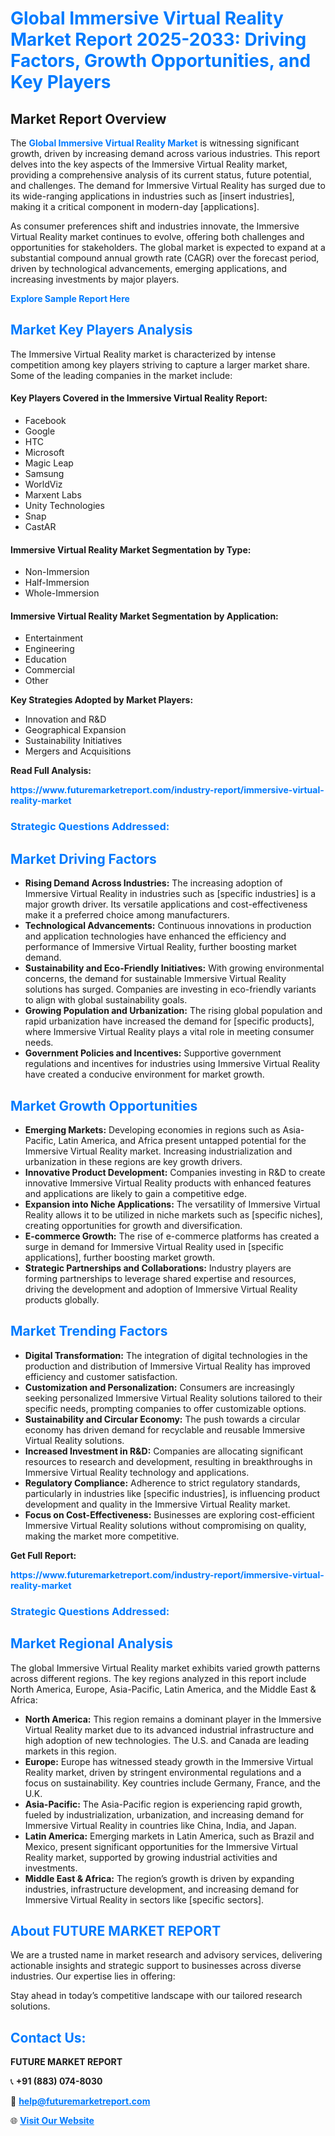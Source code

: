 <h1 style="color: #007BFF;">Global Immersive Virtual Reality Market Report 2025-2033: Driving Factors, Growth Opportunities, and Key Players</h1>

<section id="overview">
<h2>Market Report Overview</h2>
<p>The <a href="https://www.futuremarketreport.com/industry-report/immersive-virtual-reality-market" style="color: #007BFF; text-decoration: none;"><strong>Global Immersive Virtual Reality Market</strong></a> is witnessing significant growth, driven by increasing demand across various industries. This report delves into the key aspects of the Immersive Virtual Reality market, providing a comprehensive analysis of its current status, future potential, and challenges. The demand for Immersive Virtual Reality has surged due to its wide-ranging applications in industries such as [insert industries], making it a critical component in modern-day [applications].</p>
<p>As consumer preferences shift and industries innovate, the Immersive Virtual Reality market continues to evolve, offering both challenges and opportunities for stakeholders. The global market is expected to expand at a substantial compound annual growth rate (CAGR) over the forecast period, driven by technological advancements, emerging applications, and increasing investments by major players.</p>
</section>

<section id="overview">
<p><a href="https://www.futuremarketreport.com/request-sample/reportId=101725" style="color: #007BFF; text-decoration: none;"><strong>Explore Sample Report Here</strong></a></p>
</section>

<section id="key-players">
<h2 style="color: #007BFF;">Market Key Players Analysis</h2>
<p>The Immersive Virtual Reality market is characterized by intense competition among key players striving to capture a larger market share. Some of the leading companies in the market include:</p>
<h4>Key Players Covered in the Immersive Virtual Reality Report:</h4>
<ul><li>Facebook</li><li>Google</li><li>HTC</li><li>Microsoft</li><li>Magic Leap</li><li>Samsung</li><li>WorldViz</li><li>Marxent Labs</li><li>Unity Technologies</li><li>Snap</li><li>CastAR</li></ul>
<h4>Immersive Virtual Reality Market Segmentation by Type:</h4>
<ul><li>Non-Immersion</li><li>Half-Immersion</li><li>Whole-Immersion</li></ul>

<h4>Immersive Virtual Reality Market Segmentation by Application:</h4>
<ul><li>Entertainment</li><li>Engineering</li><li>Education</li><li>Commercial</li><li>Other</li></ul>
<p><strong>Key Strategies Adopted by Market Players:</strong></p>
<ul>
<li>Innovation and R&D</li>
<li>Geographical Expansion</li>
<li>Sustainability Initiatives</li>
<li>Mergers and Acquisitions</li>
</ul>
</section>

<section>
<p><strong>Read Full Analysis: </strong></p><a href="https://www.futuremarketreport.com/industry-report/immersive-virtual-reality-market" style="color: #007BFF; text-decoration: none;"><strong>https://www.futuremarketreport.com/industry-report/immersive-virtual-reality-market</strong></a>
<h3 style="color: #007BFF;">Strategic Questions Addressed:</h3>
</section>

<section id="driving-factors">
<h2 style="color: #007BFF;">Market Driving Factors</h2>
<ul>
<li><strong>Rising Demand Across Industries:</strong> The increasing adoption of Immersive Virtual Reality in industries such as [specific industries] is a major growth driver. Its versatile applications and cost-effectiveness make it a preferred choice among manufacturers.</li>
<li><strong>Technological Advancements:</strong> Continuous innovations in production and application technologies have enhanced the efficiency and performance of Immersive Virtual Reality, further boosting market demand.</li>
<li><strong>Sustainability and Eco-Friendly Initiatives:</strong> With growing environmental concerns, the demand for sustainable Immersive Virtual Reality solutions has surged. Companies are investing in eco-friendly variants to align with global sustainability goals.</li>
<li><strong>Growing Population and Urbanization:</strong> The rising global population and rapid urbanization have increased the demand for [specific products], where Immersive Virtual Reality plays a vital role in meeting consumer needs.</li>
<li><strong>Government Policies and Incentives:</strong> Supportive government regulations and incentives for industries using Immersive Virtual Reality have created a conducive environment for market growth.</li>
</ul>
</section>

<section id="growth-opportunities">
<h2 style="color: #007BFF;">Market Growth Opportunities</h2>
<ul>
<li><strong>Emerging Markets:</strong> Developing economies in regions such as Asia-Pacific, Latin America, and Africa present untapped potential for the Immersive Virtual Reality market. Increasing industrialization and urbanization in these regions are key growth drivers.</li>
<li><strong>Innovative Product Development:</strong> Companies investing in R&D to create innovative Immersive Virtual Reality products with enhanced features and applications are likely to gain a competitive edge.</li>
<li><strong>Expansion into Niche Applications:</strong> The versatility of Immersive Virtual Reality allows it to be utilized in niche markets such as [specific niches], creating opportunities for growth and diversification.</li>
<li><strong>E-commerce Growth:</strong> The rise of e-commerce platforms has created a surge in demand for Immersive Virtual Reality used in [specific applications], further boosting market growth.</li>
<li><strong>Strategic Partnerships and Collaborations:</strong> Industry players are forming partnerships to leverage shared expertise and resources, driving the development and adoption of Immersive Virtual Reality products globally.</li>
</ul>
</section>

<section id="trending-factors">
<h2 style="color: #007BFF;">Market Trending Factors</h2>
<ul>
<li><strong>Digital Transformation:</strong> The integration of digital technologies in the production and distribution of Immersive Virtual Reality has improved efficiency and customer satisfaction.</li>
<li><strong>Customization and Personalization:</strong> Consumers are increasingly seeking personalized Immersive Virtual Reality solutions tailored to their specific needs, prompting companies to offer customizable options.</li>
<li><strong>Sustainability and Circular Economy:</strong> The push towards a circular economy has driven demand for recyclable and reusable Immersive Virtual Reality solutions.</li>
<li><strong>Increased Investment in R&D:</strong> Companies are allocating significant resources to research and development, resulting in breakthroughs in Immersive Virtual Reality technology and applications.</li>
<li><strong>Regulatory Compliance:</strong> Adherence to strict regulatory standards, particularly in industries like [specific industries], is influencing product development and quality in the Immersive Virtual Reality market.</li>
<li><strong>Focus on Cost-Effectiveness:</strong> Businesses are exploring cost-efficient Immersive Virtual Reality solutions without compromising on quality, making the market more competitive.</li>
</ul>
</section>

<section>
<p><strong>Get Full Report: </strong></p><a href="https://www.futuremarketreport.com/industry-report/immersive-virtual-reality-market" style="color: #007BFF; text-decoration: none;"><strong>https://www.futuremarketreport.com/industry-report/immersive-virtual-reality-market</strong></a>
<h3 style="color: #007BFF;">Strategic Questions Addressed:</h3>
</section>


<section id="regional-analysis">
<h2 style="color: #007BFF;">Market Regional Analysis</h2>
<p>The global Immersive Virtual Reality market exhibits varied growth patterns across different regions. The key regions analyzed in this report include North America, Europe, Asia-Pacific, Latin America, and the Middle East & Africa:</p>
<ul>
<li><strong>North America:</strong> This region remains a dominant player in the Immersive Virtual Reality market due to its advanced industrial infrastructure and high adoption of new technologies. The U.S. and Canada are leading markets in this region.</li>
<li><strong>Europe:</strong> Europe has witnessed steady growth in the Immersive Virtual Reality market, driven by stringent environmental regulations and a focus on sustainability. Key countries include Germany, France, and the U.K.</li>
<li><strong>Asia-Pacific:</strong> The Asia-Pacific region is experiencing rapid growth, fueled by industrialization, urbanization, and increasing demand for Immersive Virtual Reality in countries like China, India, and Japan.</li>
<li><strong>Latin America:</strong> Emerging markets in Latin America, such as Brazil and Mexico, present significant opportunities for the Immersive Virtual Reality market, supported by growing industrial activities and investments.</li>
<li><strong>Middle East & Africa:</strong> The region’s growth is driven by expanding industries, infrastructure development, and increasing demand for Immersive Virtual Reality in sectors like [specific sectors].</li>
</ul>
</section>

<footer>
<h2 style="color: #007BFF;">About FUTURE MARKET REPORT</h2>
<p>We are a trusted name in market research and advisory services, delivering actionable insights and strategic support to businesses across diverse industries. Our expertise lies in offering:</p>

<p>Stay ahead in today’s competitive landscape with our tailored research solutions.</p>

<h2 style="color: #007BFF;">Contact Us:</h2>
<p><strong>FUTURE MARKET REPORT</strong></p>
<p>📞 <strong>+91 (883) 074-8030</strong></p>
<p>📧 <strong><a href="mailto:help@futuremarketreport.com" style="color: #007BFF;">help@futuremarketreport.com</a></strong></p>
<p>🌐 <strong><a href="https://www.futuremarketreport.com/" style="color: #007BFF;">Visit Our Website</a></strong></p>
</footer>